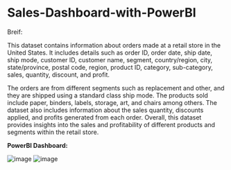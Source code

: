 # Sales-Dashboard-with-PowerBI

Breif:

This dataset contains information about orders made at a retail store in the United States. It includes details such as order ID, order date, ship date, ship mode, customer ID, customer name, segment, country/region, city, state/province, postal code, region, product ID, category, sub-category, sales, quantity, discount, and profit.

The orders are from different segments such as replacement and other, and they are shipped using a standard class ship mode. The products sold include paper, binders, labels, storage, art, and chairs among others. The dataset also includes information about the sales quantity, discounts applied, and profits generated from each order. Overall, this dataset provides insights into the sales and profitability of different products and segments within the retail store.

**PowerBI Dashboard:**

![image](https://github.com/Gowthamp1643/Sales-Dashboard-with-PowerBI-/assets/160050983/73a47075-f96f-49f5-8967-f3d036f2573a)
![image](https://github.com/Gowthamp1643/Sales-Dashboard-with-PowerBI-/assets/160050983/179a16de-d805-4b98-b3a4-a6c23b8e38e5)
